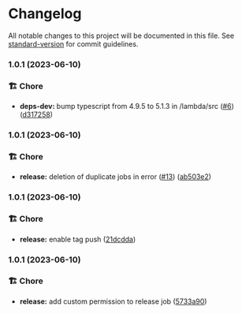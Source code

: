 # Changelog

All notable changes to this project will be documented in this file. See [standard-version](https://github.com/conventional-changelog/standard-version) for commit guidelines.

### 1.0.1 (2023-06-10)


### 🏗  Chore

* **deps-dev:** bump typescript from 4.9.5 to 5.1.3 in /lambda/src ([#6](https://github.com/Krossnine/terraform-aws-elastic-forwarder/issues/6)) ([d317258](https://github.com/Krossnine/terraform-aws-elastic-forwarder/commit/d3172583bc9ae705cd4626ea0aa880a0b15f69b5))

### 1.0.1 (2023-06-10)


### 🏗  Chore

* **release:** deletion of duplicate jobs in error ([#13](https://github.com/Krossnine/terraform-aws-elastic-forwarder/issues/13)) ([ab503e2](https://github.com/Krossnine/terraform-aws-elastic-forwarder/commit/ab503e2a17d714f09b66fa005e2bd79bd3d42c10))

### 1.0.1 (2023-06-10)


### 🏗  Chore

* **release:** enable tag push ([21dcdda](https://github.com/Krossnine/terraform-aws-elastic-forwarder/commit/21dcdda49443db8ea67b5cb7810d7fdf6e2432b7))

### 1.0.1 (2023-06-10)


### 🏗  Chore

* **release:** add custom permission to release job ([5733a90](https://github.com/Krossnine/terraform-aws-elastic-forwarder/commit/5733a902127fec9a826878f680bbd5c4e8af4410))
